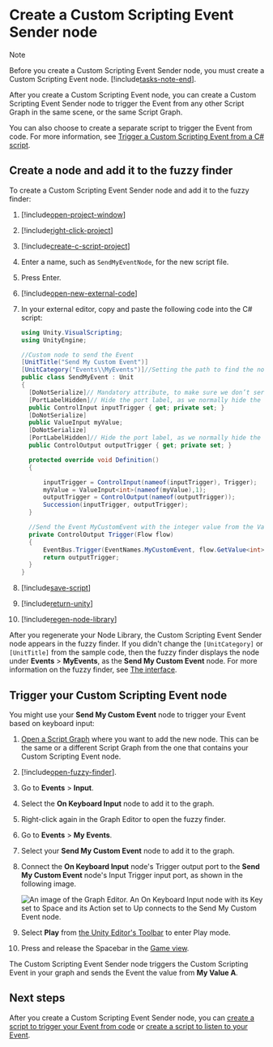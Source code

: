 # Create a Custom Scripting Event Sender node

> [!NOTE] 
> Before you create a Custom Scripting Event Sender node, you must create a Custom Scripting Event node. [!include[tasks-note-end](./snippets/custom-events/vs-tasks-note-end.md)].

After you create a Custom Scripting Event node, you can create a Custom Scripting Event Sender node to trigger the Event from any other Script Graph in the same scene, or the same Script Graph. 

You can also choose to create a separate script to trigger the Event from code. For more information, see [Trigger a Custom Scripting Event from a C# script](vs-create-own-custom-event-node-trigger-code.md).

## Create a node and add it to the fuzzy finder 

To create a Custom Scripting Event Sender node and add it to the fuzzy finder:

1. [!include[open-project-window](./snippets/vs-open-project-window.md)]

1. [!include[right-click-project](./snippets/custom-events/vs-right-click-project.md)]

1. [!include[create-c-script-project](./snippets/vs-create-c-script-project.md)]

1. Enter a name, such as `SendMyEventNode`, for the new script file. 

1. Press Enter. 

1. [!include[open-new-external-code](./snippets/vs-open-new-external-code.md)]

1. In your external editor, copy and paste the following code into the C# script: 

    ```csharp
    using Unity.VisualScripting;
    using UnityEngine;
    
    //Custom node to send the Event
   [UnitTitle("Send My Custom Event")]
   [UnitCategory("Events\\MyEvents")]//Setting the path to find the node in the fuzzy finder as Events > My Events.
   public class SendMyEvent : Unit
   {
      [DoNotSerialize]// Mandatory attribute, to make sure we don’t serialize data that should never be serialized.
      [PortLabelHidden]// Hide the port label, as we normally hide the label for default Input and Output triggers.
      public ControlInput inputTrigger { get; private set; }
      [DoNotSerialize]
      public ValueInput myValue;
      [DoNotSerialize]
      [PortLabelHidden]// Hide the port label, as we normally hide the label for default Input and Output triggers.
      public ControlOutput outputTrigger { get; private set; }
   
      protected override void Definition()
      {
   
          inputTrigger = ControlInput(nameof(inputTrigger), Trigger);
          myValue = ValueInput<int>(nameof(myValue),1);
          outputTrigger = ControlOutput(nameof(outputTrigger));
          Succession(inputTrigger, outputTrigger);
      }
   
      //Send the Event MyCustomEvent with the integer value from the ValueInput port myValueA.
      private ControlOutput Trigger(Flow flow)
      {
          EventBus.Trigger(EventNames.MyCustomEvent, flow.GetValue<int>(myValue));
          return outputTrigger;
      }
   }
    ```
1. [!include[save-script](./snippets/vs-save-script.md)] 

1. [!include[return-unity](./snippets/vs-return-unity.md)]

1. [!include[regen-node-library](./snippets/vs-regen-node-library.md)]

After you regenerate your Node Library, the Custom Scripting Event Sender node appears in the fuzzy finder. If you didn't change the `[UnitCategory]` or `[UnitTitle]` from the sample code, then the fuzzy finder displays the node under **Events** &gt; **MyEvents**, as the **Send My Custom Event** node. For more information on the fuzzy finder, see [The interface](vs-interface-overview.md#the-fuzzy-finder).

## Trigger your Custom Scripting Event node

You might use your **Send My Custom Event** node to trigger your Event based on keyboard input: 

1. [Open a Script Graph](vs-open-graph-edit.md) where you want to add the new node. This can be the same or a different Script Graph from the one that contains your Custom Scripting Event node. 

2. [!include[open-fuzzy-finder](./snippets/vs-open-fuzzy-finder.md)]. 

1. Go to **Events** &gt; **Input**.

1. Select the **On Keyboard Input** node to add it to the graph.

3. Right-click again in the Graph Editor to open the fuzzy finder. 

1. Go to **Events** &gt; **My Events**. 

1. Select your **Send My Custom Event** node to add it to the graph.

4. Connect the **On Keyboard Input** node's Trigger output port to the **Send My Custom Event** node's Input Trigger input port, as shown in the following image. 

   ![An image of the Graph Editor. An On Keyboard Input node with its Key set to Space and its Action set to Up connects to the Send My Custom Event node.](images/vs-custom-event-send-my-custom-event-node-keyboard.png)

5. Select **Play** from [the Unity Editor's Toolbar](https://docs.unity3d.com/Manual/Toolbar.html) to enter Play mode. 

1. Press and release the Spacebar in the [Game view](https://docs.unity3d.com/Manual/GameView.html). 

The Custom Scripting Event Sender node triggers the Custom Scripting Event in your graph and sends the Event the value from **My Value A**. 


## Next steps

After you create a Custom Scripting Event Sender node, you can [create a script to trigger your Event from code](vs-create-own-custom-event-node-trigger-code.md) or [create a script to listen to your Event](vs-create-own-custom-event-listen-code.md).
